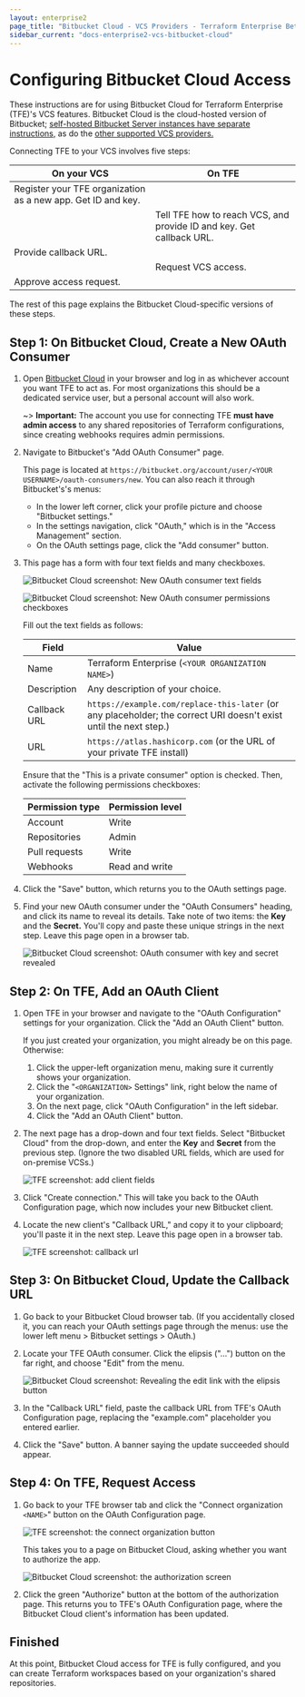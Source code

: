 ```yaml
---
layout: enterprise2
page_title: "Bitbucket Cloud - VCS Providers - Terraform Enterprise Beta"
sidebar_current: "docs-enterprise2-vcs-bitbucket-cloud"
---
```


# Configuring Bitbucket Cloud Access

These instructions are for using Bitbucket Cloud for Terraform Enterprise (TFE)'s VCS features. Bitbucket Cloud is the cloud-hosted version of Bitbucket; [self-hosted Bitbucket Server instances have separate instructions,](./bitbucket-server.html) as do the [other supported VCS providers.](./index.html)

Connecting TFE to your VCS involves five steps:

On your VCS | On TFE
--|--
Register your TFE organization as a new app. Get ID and key. | &nbsp;
&nbsp; | Tell TFE how to reach VCS, and provide ID and key. Get callback URL.
Provide callback URL. | &nbsp;
&nbsp; | Request VCS access.
Approve access request. | &nbsp;

The rest of this page explains the Bitbucket Cloud-specific versions of these steps.

## Step 1: On Bitbucket Cloud, Create a New OAuth Consumer

1. Open [Bitbucket Cloud](https://bitbucket.org) in your browser and log in as whichever account you want TFE to act as. For most organizations this should be a dedicated service user, but a personal account will also work.

    ~> **Important:** The account you use for connecting TFE **must have admin access** to any shared repositories of Terraform configurations, since creating webhooks requires admin permissions.

2. Navigate to Bitbucket's "Add OAuth Consumer" page.

    This page is located at `https://bitbucket.org/account/user/<YOUR USERNAME>/oauth-consumers/new`. You can also reach it through Bitbucket's's menus:
    - In the lower left corner, click your profile picture and choose "Bitbucket settings."
    - In the settings navigation, click "OAuth," which is in the "Access Management" section.
    - On the OAuth settings page, click the "Add consumer" button.

3. This page has a form with four text fields and many checkboxes.

    ![Bitbucket Cloud screenshot: New OAuth consumer text fields](./images/bitbucket-cloud-add-consumer-1.png)

    ![Bitbucket Cloud screenshot: New OAuth consumer permissions checkboxes](./images/bitbucket-cloud-add-consumer-2.png)

    Fill out the text fields as follows:

    Field            | Value
    -----------------|--------------------------------------------------
    Name             | Terraform Enterprise (`<YOUR ORGANIZATION NAME>`)
    Description      | Any description of your choice.
    Callback URL     | `https://example.com/replace-this-later` (or any placeholder; the correct URI doesn't exist until the next step.)
    URL              | `https://atlas.hashicorp.com` (or the URL of your private TFE install)

    Ensure that the "This is a private consumer" option is checked. Then, activate the following permissions checkboxes:

    Permission type | Permission level
    ----------------|-----------------
    Account         | Write
    Repositories    | Admin
    Pull requests   | Write
    Webhooks        | Read and write

4. Click the "Save" button, which returns you to the OAuth settings page.

5. Find your new OAuth consumer under the "OAuth Consumers" heading, and click its name to reveal its details. Take note of two items: the **Key** and the **Secret.** You'll copy and paste these unique strings in the next step. Leave this page open in a browser tab.

    ![Bitbucket Cloud screenshot: OAuth consumer with key and secret revealed](./images/bitbucket-cloud-application-created.png)

## Step 2: On TFE, Add an OAuth Client

1. Open TFE in your browser and navigate to the "OAuth Configuration" settings for your organization. Click the "Add an OAuth Client" button.

    If you just created your organization, you might already be on this page. Otherwise:

    1. Click the upper-left organization menu, making sure it currently shows your organization.
    1. Click the "`<ORGANIZATION>` Settings" link, right below the name of your organization.
    1. On the next page, click "OAuth Configuration" in the left sidebar.
    1. Click the "Add an OAuth Client" button.

2. The next page has a drop-down and four text fields. Select "Bitbucket Cloud" from the drop-down, and enter the **Key** and **Secret** from the previous step. (Ignore the two disabled URL fields, which are used for on-premise VCSs.)

    ![TFE screenshot: add client fields](./images/bitbucket-cloud-tfe-add-client-fields.png)

3. Click "Create connection." This will take you back to the OAuth Configuration page, which now includes your new Bitbucket client.

4. Locate the new client's "Callback URL," and copy it to your clipboard; you'll paste it in the next step. Leave this page open in a browser tab.

    ![TFE screenshot: callback url](./images/bitbucket-cloud-tfe-callback-url.png)

## Step 3: On Bitbucket Cloud, Update the Callback URL

1. Go back to your Bitbucket Cloud browser tab. (If you accidentally closed it, you can reach your OAuth settings page through the menus: use the lower left menu > Bitbucket settings > OAuth.)

2. Locate your TFE OAuth consumer. Click the elipsis ("...") button on the far right, and choose "Edit" from the menu.

    ![Bitbucket Cloud screenshot: Revealing the edit link with the elipsis button](./images/bitbucket-cloud-edit-consumer.png)

3. In the "Callback URL" field, paste the callback URL from TFE's OAuth Configuration page, replacing the "example.com" placeholder you entered earlier.

4. Click the "Save" button. A banner saying the update succeeded should appear.

## Step 4: On TFE, Request Access

1. Go back to your TFE browser tab and click the "Connect organization `<NAME>`" button on the OAuth Configuration page.

    ![TFE screenshot: the connect organization button](./images/tfe-connect-orgname.png)

    This takes you to a page on Bitbucket Cloud, asking whether you want to authorize the app.

    ![Bitbucket Cloud screenshot: the authorization screen](./images/bitbucket-cloud-authorize.png)

2. Click the green "Authorize" button at the bottom of the authorization page. This returns you to TFE's OAuth Configuration page, where the Bitbucket Cloud client's information has been updated.

## Finished

At this point, Bitbucket Cloud access for TFE is fully configured, and you can create Terraform workspaces based on your organization's shared repositories.


